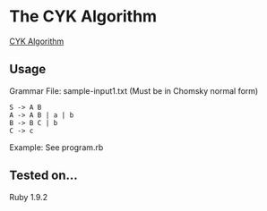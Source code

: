 The CYK Algorithm
==

[CYK Algorithm](http://en.wikipedia.org/wiki/Cyk_algorithm "Wikipedia")

Usage
--

Grammar File: sample-input1.txt (Must be in Chomsky normal form)

    S -> A B
    A -> A B | a | b
    B -> B C | b
    C -> c

Example: See program.rb

Tested on...
--

Ruby 1.9.2
